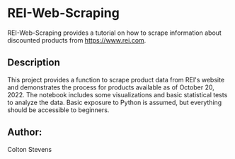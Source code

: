 # REI-Web-Scraping

REI-Web-Scraping provides a tutorial on how to scrape information about discounted products from https://www.rei.com.

## Description

This project provides a function to scrape product data from REI's website and demonstrates the process for products available as of October 20, 2022. The notebook includes some visualizations and basic statistical tests to analyze the data. Basic exposure to Python is assumed, but everything should be accessible to beginners.

## Author:

Colton Stevens
